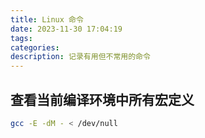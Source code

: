 ```yaml
---
title: Linux 命令
date: 2023-11-30 17:04:19
tags:
categories:
description: 记录有用但不常用的命令
---
```


## 查看当前编译环境中所有宏定义

``` bash
gcc -E -dM - < /dev/null
```